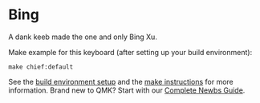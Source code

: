 # Bing

A dank keeb made the one and only Bing Xu.

Make example for this keyboard (after setting up your build environment):

    make chief:default

See the [build environment setup](https://docs.qmk.fm/#/getting_started_build_tools) and the [make instructions](https://docs.qmk.fm/#/getting_started_make_guide) for more information. Brand new to QMK? Start with our [Complete Newbs Guide](https://docs.qmk.fm/#/newbs).
